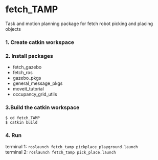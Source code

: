 # fetch_TAMP

Task and motion planning package for fetch robot picking and placing objects

### 1. Create catkin workspace

### 2. Install packages
- fetch_gazebo   
- fetch_ros   
- gazebo_pkgs   
- general_message_pkgs   
- moveit_tutorial   
- occupancy_grid_utils   

### 3.Build the catkin workspace
```
$ cd fetch_TAMP
$ catkin build
```

### 4. Run
terminal 1: `roslaunch fetch_tamp pickplace_playground.launch`   
terminal 2: `roslaunch fetch_tamp pick_place.launch`


